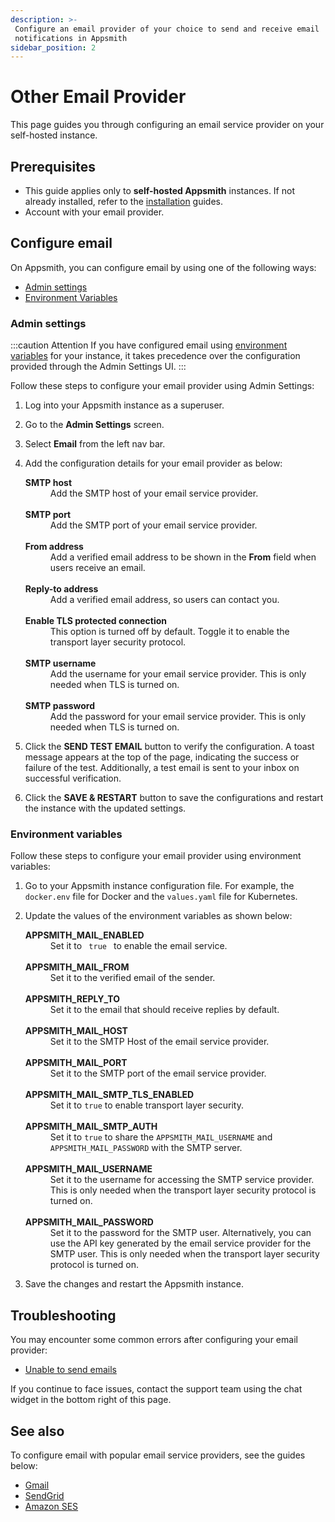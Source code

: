 ```yaml
---
description: >-
 Configure an email provider of your choice to send and receive email
 notifications in Appsmith
sidebar_position: 2
---
```


# Other Email Provider

This page guides you through configuring an email service provider on your self-hosted instance.

## Prerequisites

- This guide applies only to **self-hosted Appsmith** instances. If not already installed, refer to the [installation](/getting-started/setup/installation-guides) guides.
- Account with your email provider.

## Configure email
 On Appsmith, you can configure email by using one of the following ways:

* [Admin settings](#admin-settings)
* [Environment Variables](#environment-variables)

### Admin settings

:::caution Attention
If you have configured email using [environment variables](#environment-variables) for your instance, it takes precedence over the configuration provided through the Admin Settings UI.
:::

Follow these steps to configure your email provider using Admin Settings:

1. Log into your Appsmith instance as a superuser.

2. Go to the **Admin Settings** screen.

3. Select **Email** from the left nav bar.

<ZoomImage src="/img/admin-settings-configure-email.png" alt="Email service provider" caption="Configure your email service provider" />

4. Add the configuration details for your email provider as below: 

    <dl>
    <dt><b>SMTP host</b></dt>
    <dd> Add the SMTP host of your email service provider. </dd> <br/>
    <dt><b>SMTP port</b></dt>
    <dd> Add the SMTP port of your email service provider. </dd><br/>
    <dt><b>From address</b></dt>
    <dd>Add a verified email address to be shown in the <b>From</b> field when users receive an email.</dd> <br/>
    <dt><b>Reply-to address</b></dt>
    <dd>Add a verified email address, so users can contact you.</dd> <br/>
    <dt><b>Enable TLS protected connection</b></dt>
    <dd>This option is turned off by default. Toggle it to enable the transport layer security protocol.</dd> <br/>
    <dt><b>SMTP username</b></dt>
    <dd>Add the username for your email service provider. This is only needed when TLS is turned on.</dd> <br/>
    <dt><b>SMTP password</b></dt>
    <dd> Add the password for your email service provider. This is only needed when TLS is turned on.</dd> 
    </dl>

5. Click the **SEND TEST EMAIL** button to verify the configuration. A toast message appears at the top of the page, indicating the success or failure of the test. Additionally, a test email is sent to your inbox on successful verification.

6. Click the **SAVE & RESTART** button to save the configurations and restart the instance with the updated settings.

### Environment variables

Follow these steps to configure your email provider using environment variables:

1. Go to your Appsmith instance configuration file. For example, the `docker.env` file for Docker and the `values.yaml` file for Kubernetes.

2. Update the values of the environment variables as shown below:

    <dl>
    <dt><b>APPSMITH_MAIL_ENABLED</b></dt>
    <dd>Set it to <code> true </code> to enable the email service.</dd> <br/>
    <dt><b>APPSMITH_MAIL_FROM</b></dt>
    <dd>Set it to the verified email of the sender.</dd><br/>
    <dt><b>APPSMITH_REPLY_TO</b></dt>
    <dd>Set it to the email that should receive replies by default.</dd><br/>
    <dt><b>APPSMITH_MAIL_HOST</b></dt>
    <dd>Set it to the SMTP Host of the email service provider.</dd><br/>
    <dt><b>APPSMITH_MAIL_PORT</b></dt>
    <dd>Set it to the SMTP port of the email service provider. </dd><br/>
    <dt><b>APPSMITH_MAIL_SMTP_TLS_ENABLED</b></dt>
    <dd>
        Set it to <code>true</code> to enable transport layer security.
    </dd><br/>
    <dt><b>APPSMITH_MAIL_SMTP_AUTH</b></dt>
    <dd>Set it to <code>true</code> to share the <code>APPSMITH_MAIL_USERNAME</code> and <code>APPSMITH_MAIL_PASSWORD</code> with the SMTP server.</dd><br/>
    <dt><b>APPSMITH_MAIL_USERNAME</b></dt>
    <dd> Set it to the username for accessing the SMTP service provider. This is only needed when the transport layer security protocol is turned on. </dd><br/>
    <dt><b>APPSMITH_MAIL_PASSWORD</b></dt>
    <dd>Set it to the password for the SMTP user. Alternatively, you can use the API key generated by the email service provider for the SMTP user. This is only needed when the transport layer security protocol is turned on. </dd>
    </dl>

3. Save the changes and restart the Appsmith instance.

## Troubleshooting

You may encounter some common errors after configuring your email provider:

- [Unable to send emails](/help-and-support/troubleshooting-guide/deployment-errors#unable-to-send-emails)

If you continue to face issues, contact the support team using the chat widget in the bottom right of this page.

## See also

To configure email with popular email service providers, see the guides below:

* [Gmail](/getting-started/setup/instance-configuration/email/gmail)
* [SendGrid](/getting-started/setup/instance-configuration/email/sendgrid)
* [Amazon SES](/getting-started/setup/instance-configuration/email/amazon-ses)
